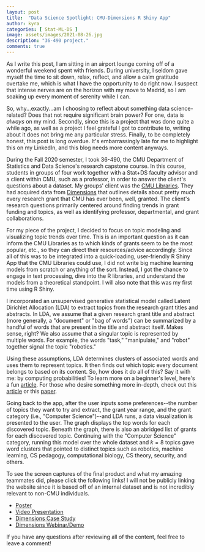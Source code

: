 ```yaml
---
layout: post
title:  "Data Science Spotlight: CMU-Dimensions R Shiny App"
author: kyra
categories: [ Stat-ML-DS ]
image: assets/images/2021-08-26.jpg
description: "36-490 project."
comments: true
---
```


As I write this post, I am sitting in an airport lounge coming off of a wonderful weekend spent with friends. During university, I seldom gave myself the time to sit down, relax, reflect, and allow a calm gratitude overtake me, which is what I have the opportunity to do right now. I suspect that intense nerves are on the horizon with my move to Madrid, so I am soaking up every moment of serenity while I can.

So, why...exactly...am I choosing to reflect about something data science-related? Does that not require significant brain power? For one, data is *always* on my mind. Secondly, since this is a project that was done quite a while ago, as well as a project I feel grateful I got to contribute to, writing about it does not bring me any particular stress. Finally, to be completely honest, this post is long overdue. It's embarrassingly late for me to highlight this on my LinkedIn, and this blog needs more content anyways.

During the Fall 2020 semester, I took 36-490, the CMU Department of Statistics and Data Science's research capstone course. In this course, students in groups of four work together with a Stat+DS faculty advisor and a client within CMU, such as a professor, in order to answer the client's questions about a dataset. My groups' client was the [CMU Libraries](https://library.cmu.edu/). They had acquired data from [Dimensions](https://www.dimensions.ai/) that outlines details about pretty much every research grant that CMU has ever been, well, granted. The client's research questions primarily centered around finding trends in grant funding and topics, as well as identifying professor, departmental, and grant collaborations.

For my piece of the project, I decided to focus on topic modeling and visualizing topic trends over time. This is an important question as it can inform the CMU Libraries as to which kinds of grants seem to be the most popular, etc., so they can direct their resources/advice accordingly. Since all of this was to be integrated into a quick-loading, user-friendly R Shiny App that the CMU Libraries could use, I did not write big machine learning models from scratch or anything of the sort. Instead, I got the chance to engage in text processing, dive into the R libraries, and understand the models from a theoretical standpoint. I will also note that this was my first time using R Shiny.

I incorporated an unsupervised generative statistical model called Latent Dirichlet Allocation (LDA) to extract topics from the research grant titles and abstracts. In LDA, we assume that a given research grant title and abstract (more generally, a "document" or "bag of words") can be summarized by a handful of words that are present in the title and abstract itself. Makes sense, right? We also assume that a singular topic is represented by multiple words. For example, the words "task," "manipulate," and "robot" together signal the topic "robotics."

Using these assumptions, LDA determines clusters of associated words and uses them to represent topics. It then finds out which topic every document belongs to based on its content. So, how does it do all of this? Say it with me: by computing probabilities! To learn more on a beginner's level, here's a fun [article](https://towardsdatascience.com/latent-dirichlet-allocation-lda-9d1cd064ffa2). For those who desire something more in-depth, check out this [article](https://towardsdatascience.com/light-on-math-machine-learning-intuitive-guide-to-latent-dirichlet-allocation-437c81220158) or this [paper](https://jmlr.org/papers/volume3/blei03a/blei03a.pdf).

Going back to the app, after the user inputs some preferences--the number of topics they want to try and extract, the grant year range, and the grant category (i.e., "Computer Science")--and LDA runs, a data visualization is presented to the user. The graph displays the top words for each discovered topic. Beneath the graph, there is also an abridged list of grants for each discovered topic. Continuing with the "Computer Science" category, running this model over the whole dataset and $k = 8$ topics gave word clusters that pointed to distinct topics such as robotics, machine learning, CS pedagogy, computational biology, CS theory, security, and others.

To see the screen captures of the final product and what my amazing teammates did, please click the following links! I will not be publicly linking the website since it is based off of an internal dataset and is not incredibly relevant to non-CMU individuals.

- [Poster](http://www.stat.cmu.edu/capstoneresearch/fall2020/Libraries_490_Poster.pdf)
- [Video Presentation](https://www.youtube.com/watch?v=ijZXBx82ExA)
- [Dimensions Case Study](https://www.dimensions.ai/resources/students-at-carnegie-mellon-university-use-dimensions-to-create-research-funding-dashboards/)
- [Dimensions Webinar/Demo](https://www.dimensions.ai/webinars/how-undergraduate-students-at-carnegie-mellon-university-used-dimensions-data-to-create-innovative-internal-dashboards/)

If you have any questions after reviewing all of the content, feel free to leave a comment!